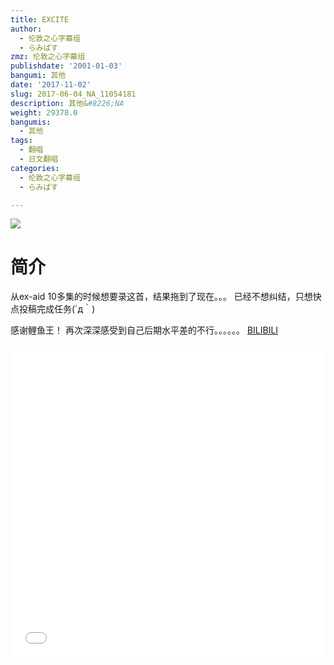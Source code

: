 ```yaml
---
title: EXCITE
author:
  - 伦敦之心字幕组
  - らみぱす
zmz: 伦敦之心字幕组
publishdate: '2001-01-03'
bangumi: 其他
date: '2017-11-02'
slug: 2017-06-04_NA_11054181
description: 其他&#8226;NA
weight: 29378.0
bangumis:
  - 其他
tags:
  - 翻唱
  - 日文翻唱
categories:
  - 伦敦之心字幕组
  - らみぱす

---
```

![](https://i.imgur.com/bdzNASF.png)
# 简介  
从ex-aid 10多集的时候想要录这首，结果拖到了现在。。。
已经不想纠结，只想快点投稿完成任务(´д｀)

感谢鲤鱼王！
再次深深感受到自己后期水平差的不行。。。。。。
  [BILIBILI](https://www.bilibili.com/video/av11054181/)

<div class="vcontainer"><div class="vcontainer">  <iframe class='video' class='video' src="//www.bilibili.com/blackboard/player.html?aid=11054181" width="100%" height="500" frameborder="0" allowfullscreen="allowfullscreen"></iframe></div></div>
